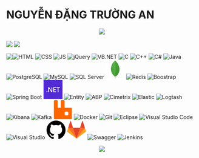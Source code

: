 # NGUYỄN ĐẶNG TRƯỜNG AN
<p align="center">
<!-- <img src="https://github-profile-trophy.vercel.app/?username=tynab&theme=dracula&column=6"> -->
<img src="https://hacked-github-stat-trophies.vercel.app/?username=tynab&theme=dracula&column=11">
</p>

<p align=left>
<!-- <img algin="left" width="49%" src="https://github-readme-stats.vercel.app/api?username=tynab&count_private=true&show_icons=true&theme=dracula" /> -->
<img algin="left" width="49%" src="https://readme-stats-fabio-vicente.vercel.app/api?username=tynab&count_private=true&show_icons=true&theme=dracula" />
<img algin="right" width="49%" src="https://github-readme-streak-stats.herokuapp.com/?user=tynab&theme=dracula" />
</p>

<!-- <img align="left" src="https://github-readme-stats.vercel.app/api/top-langs/?username=tynab&theme=dracula&langs_count=10" /> -->
<img align="left" src="https://github-readme-stats-git-masterrstaa-rickstaa.vercel.app/api/top-langs/?username=tynab&theme=dracula" />
<!-- <img align="left" src="https://github-readme-stats-sigma-five.vercel.app/api/top-langs/?username=tynab&theme=dracula" /> -->

<p algin="right">
    <img src="https://raw.githubusercontent.com/Tynab/Tynab/main/pic/HTML.png" width="50" title="HTML">
    <img src="https://raw.githubusercontent.com/Tynab/Tynab/main/pic/CSS.png" width="50" title="CSS">
    <img src="https://raw.githubusercontent.com/Tynab/Tynab/main/pic/JS.png" width="50" title="JS">
    <img src="https://raw.githubusercontent.com/Tynab/Tynab/main/pic/jQuery.png" width="50" title="jQuery">
    <img src="https://raw.githubusercontent.com/Tynab/Tynab/main/pic/VBNET.png" width="50" title="VB.NET">
    <img src="https://raw.githubusercontent.com/Tynab/Tynab/main/pic/C.png" width="50" title="C">
    <img src="https://raw.githubusercontent.com/Tynab/Tynab/main/pic/CPP.png" width="50" title="C++">
    <img src="https://raw.githubusercontent.com/Tynab/Tynab/main/pic/CS.png" width="50" title="C#">
    <img src="https://raw.githubusercontent.com/Tynab/Tynab/main/pic/Java.png" width="50" title="Java">
    <img src="https://raw.githubusercontent.com/Tynab/Tynab/main/pic/Postgre.png"n width="50" title="PostgreSQL">
    <img src="https://raw.githubusercontent.com/Tynab/Tynab/main/pic/MySQL.png"n width="50" title="MySQL">
    <img src="https://raw.githubusercontent.com/Tynab/Tynab/main/pic/MSSS.png" width="50" title="SQL Server">
    <img src="https://raw.githubusercontent.com/Tynab/Tynab/main/pic/MongoDB.png" width="50" title="MongoDB">
    <img src="https://raw.githubusercontent.com/Tynab/Tynab/main/pic/Redis.png" width="50" title="Redis">
    <img src="https://raw.githubusercontent.com/Tynab/Tynab/main/pic/Boostrap.png" width="50" title="Boostrap">
    <img src="https://raw.githubusercontent.com/Tynab/Tynab/main/pic/Spring.png" width="50" title="Spring Boot">
    <img src="https://raw.githubusercontent.com/Tynab/Tynab/main/pic/dotNET.png" width="50" title=".NET">
    <img src="https://raw.githubusercontent.com/Tynab/Tynab/main/pic/Entity.png" width="50" title="Entity">
    <img src="https://raw.githubusercontent.com/Tynab/Tynab/main/pic/ABP.png" width="50" title="ABP">
    <img src="https://raw.githubusercontent.com/Tynab/Tynab/main/pic/CCF.png" width="50" title="Cimetrix">
    <img src="https://raw.githubusercontent.com/Tynab/Tynab/main/pic/Elasticsearch.png" width="50" title="Elastic">
    <img src="https://raw.githubusercontent.com/Tynab/Tynab/main/pic/Logtash.png" width="50" title="Logtash">
    <img src="https://raw.githubusercontent.com/Tynab/Tynab/main/pic/Kibana.png" width="50" title="Kibana">
    <img src="https://raw.githubusercontent.com/Tynab/Tynab/main/pic/Kafka.png" width="50" title="Kafka">
    <img src="https://raw.githubusercontent.com/Tynab/Tynab/main/pic/RabbitMQ.png" width="50" title="Rabbit MQ">
    <img src="https://raw.githubusercontent.com/Tynab/Tynab/main/pic/Docker.png" width="50" title="Docker">
    <img src="https://raw.githubusercontent.com/Tynab/Tynab/main/pic/Git.png" width="50" title="Git">
    <img src="https://raw.githubusercontent.com/Tynab/Tynab/main/pic/Eclipse.png" width="50" title="Eclipse">
    <img src="https://raw.githubusercontent.com/Tynab/Tynab/main/pic/VSCode.png" width="50" title="Visual Studio Code">
    <img src="https://raw.githubusercontent.com/Tynab/Tynab/main/pic/VS.png" width="50" title="Visual Studio">
    <img src="https://raw.githubusercontent.com/Tynab/Tynab/main/pic/GitHub.png" width="50" title="GitHub">
    <img src="https://raw.githubusercontent.com/Tynab/Tynab/main/pic/GitLab.png" width="50" title="GitLab">
    <img src="https://raw.githubusercontent.com/Tynab/Tynab/main/pic/Swagger.png" width="50" title="Swagger">
    <img src="https://raw.githubusercontent.com/Tynab/Tynab/main/pic/Jenkins.png" width="50" title="Jenkins">
</p>

<p align="center">
<img src="https://github-widgetbox.vercel.app/api/profile?username=tynab&data=followers,repositories,stars,commits">
</p>
